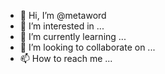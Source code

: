 - 👋 Hi, I’m @metaword
- 👀 I’m interested in ...
- 🌱 I’m currently learning ...
- 💞️ I’m looking to collaborate on ...
- 📫 How to reach me ...

<!---
metaword/metaword is a ✨ special ✨ repository because its `README.md` (this file) appears on your GitHub profile.
You can click the Preview link to take a look at your changes.
--->
